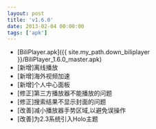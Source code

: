 ```yaml
---
layout: post
title: 'v1.6.0'
date: 2013-02-04 00:00:00
tags: ['apk']
---
```

- [BiliPlayer.apk]({{ site.my_path.down_biliplayer }}/BiliPlayer_1.6.0_master.apk)
- \[新增\]离线播放
- \[新增\]海外视频加速
- \[新增\]个人中心面板
- \[修正\]第三方播放器不能播放的问题
- \[修正\]搜索结果不显示封面的问题
- \[改善\]减小播放器手势区域,以避免误操作
- \[改善\]为2.3系统引入Holo主题


